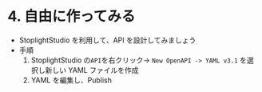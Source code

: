 # 4. 自由に作ってみる

- StoplightStudio を利用して、API を設計してみましょう
- 手順
  1. StoplightStudio の`API`を右クリック-> `New OpenAPI -> YAML v3.1` を選択し新しい YAML ファイルを作成
  2. YAML を編集し、Publish

